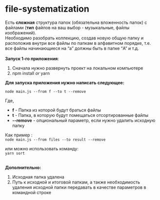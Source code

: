 # file-systematization

Есть **сложная** структура папок (обязательна вложенность папок) с файлами (**тип** файлов на ваш выбор - музыкальные, файлы изображений). \
Необходимо разобрать коллекцию, создав новую общую папку и расположив внутри все файлы по папкам в алфавитном порядке, т.е. все файлы начинающиеся на “a” должны быть в папке “A” и т.д.
\
\
**Запуск 1-го приложения**:
1. Сначала нужно развернуть проект на локальном компьютере
2. npm install *or* yarn

**Для запуска приложения нужно написать следующее:**

`node main.js --from f --to t --remove`

Где,
* **f** - Папка из которой будут браться файлы
* **t** - Папка, в которую будут помещаться отсортированные файлы
* **--remove** - опциональный параметр, если нужно удалить исходную папку

Как пример : \
`node main.js --from files --to result --remove`

или можно использовать команду: \
`yarn sort`


\
**Дополнительно:**

1. Исходная папка удалена
2. Путь к исходной и итоговой папкам, а также необходимость удаления исходной папки передавать в качестве параметров в командной строке
